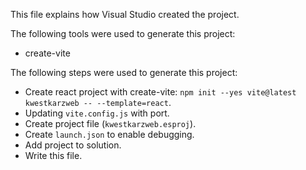 This file explains how Visual Studio created the project.

The following tools were used to generate this project:
- create-vite

The following steps were used to generate this project:
- Create react project with create-vite: `npm init --yes vite@latest kwestkarzweb -- --template=react`.
- Updating `vite.config.js` with port.
- Create project file (`kwestkarzweb.esproj`).
- Create `launch.json` to enable debugging.
- Add project to solution.
- Write this file.
